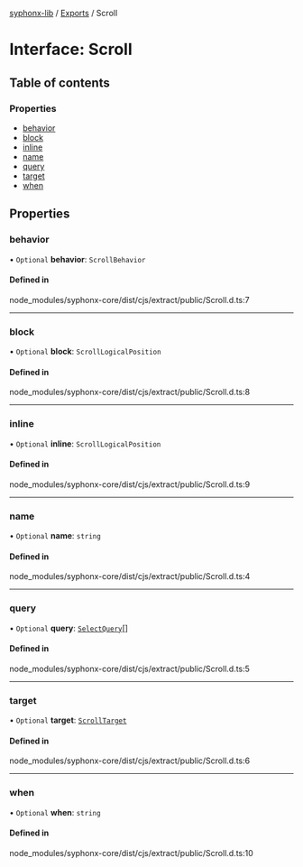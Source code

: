 [syphonx-lib](../README.md) / [Exports](../modules.md) / Scroll

# Interface: Scroll

## Table of contents

### Properties

- [behavior](Scroll.md#behavior)
- [block](Scroll.md#block)
- [inline](Scroll.md#inline)
- [name](Scroll.md#name)
- [query](Scroll.md#query)
- [target](Scroll.md#target)
- [when](Scroll.md#when)

## Properties

### behavior

• `Optional` **behavior**: `ScrollBehavior`

#### Defined in

node_modules/syphonx-core/dist/cjs/extract/public/Scroll.d.ts:7

___

### block

• `Optional` **block**: `ScrollLogicalPosition`

#### Defined in

node_modules/syphonx-core/dist/cjs/extract/public/Scroll.d.ts:8

___

### inline

• `Optional` **inline**: `ScrollLogicalPosition`

#### Defined in

node_modules/syphonx-core/dist/cjs/extract/public/Scroll.d.ts:9

___

### name

• `Optional` **name**: `string`

#### Defined in

node_modules/syphonx-core/dist/cjs/extract/public/Scroll.d.ts:4

___

### query

• `Optional` **query**: [`SelectQuery`](../modules.md#selectquery)[]

#### Defined in

node_modules/syphonx-core/dist/cjs/extract/public/Scroll.d.ts:5

___

### target

• `Optional` **target**: [`ScrollTarget`](../modules.md#scrolltarget)

#### Defined in

node_modules/syphonx-core/dist/cjs/extract/public/Scroll.d.ts:6

___

### when

• `Optional` **when**: `string`

#### Defined in

node_modules/syphonx-core/dist/cjs/extract/public/Scroll.d.ts:10
